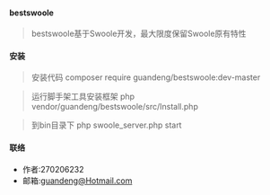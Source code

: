 #### bestswoole
> bestswoole基于Swoole开发，最大限度保留Swoole原有特性

#### 安装
> 安装代码 composer require guandeng/bestswoole:dev-master

> 运行脚手架工具安装框架 php vendor/guandeng/bestswoole/src/Install.php

> 到bin目录下  php swoole_server.php start

#### 联络
- 作者:270206232
- 邮箱:guandeng@Hotmail.com
